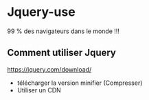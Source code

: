 # Jquery-use

99 % des navigateurs dans le monde !!!


## Comment utiliser Jquery

https://jquery.com/download/

- télécharger la version minifier (Compresser)
- Utiliser un CDN
